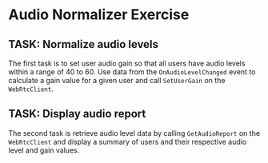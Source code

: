 # Audio Normalizer Exercise


## TASK: Normalize audio levels

The first task is to set user audio gain so that all users have audio levels within a range of 40 to 60. Use data from the `OnAudioLevelChanged` event to calculate a gain value for a given user and call `SetUserGain` on the `WebRtcClient`.

## TASK: Display audio report

The second task is retrieve audio level data by calling `GetAudioReport` on the `WebRtcClient` and display a summary of users and their respective audio level and gain values.

